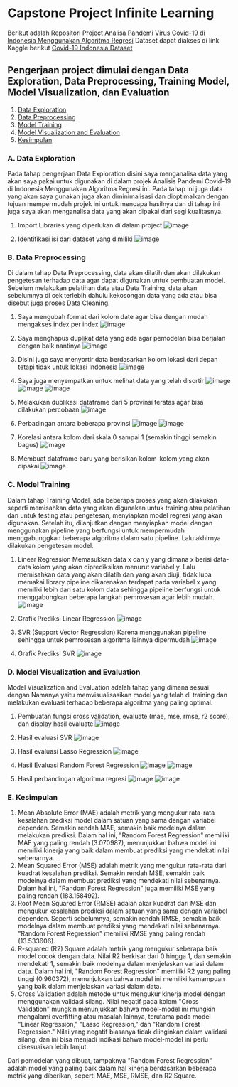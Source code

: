# Capstone Project Infinite Learning
Berikut adalah Repositori Project [Analisa Pandemi Virus Covid-19 di Indonesia Menggunakan Algoritma Regresi](https://github.com/Batax093/Capstone_Project/blob/main/Capstone_IL.ipynb)
Dataset dapat diakses di link Kaggle berikut [Covid-19 Indonesia Dataset](https://www.kaggle.com/datasets/hendratno/covid19-indonesia)

## Pengerjaan project dimulai dengan Data Exploration, Data Preprocessing, Training Model, Model Visualization, dan Evaluation
1. [Data Exploration](#A-data-exploration)
2. [Data Preprocessing](#B-data-preprocessing)
3. [Model Training](#C-model-training)
4. [Model Visualization and Evaluation](#D-model-visualization-and-evaluation)
5. [Kesimpulan](#E-kesimpulan)

### A. Data Exploration
Pada tahap pengerjaan Data Exploration disini saya menganalisa data yang akan 
saya pakai untuk digunakan di dalam projek Analisis Pandemi Covid-19 di 
Indonesia Menggunakan Algoritma Regresi ini. Pada tahap ini juga data yang akan 
saya gunakan juga akan diminimalisasi dan dioptimalkan dengan tujuan 
mempermudah projek ini untuk mencapa hasilnya dan di tahap ini juga saya akan 
menganalisa data yang akan dipakai dari segi kualitasnya.

1. Import Libraries yang diperlukan di dalam project
![image](https://github.com/Batax093/Capstone_Project/blob/main/Dokumentasi/Datex1.png)

2. Identifikasi isi dari dataset yang dimiliki
![image](https://github.com/Batax093/Capstone_Project/blob/main/Dokumentasi/Datex2.png)

### B. Data Preprocessing
Di dalam tahap Data Preprocessing, data akan dilatih dan akan dilakukan 
pengetesan terhadap data agar dapat digunakan untuk pembuatan model. Sebelum 
melakukan pelatihan data atau Data Training, data akan sebelumnya di cek terlebih 
dahulu kekosongan data yang ada atau bisa disebut juga proses Data Cleaning.

1. Saya mengubah format dari kolom date agar bisa dengan mudah mengakses index per index
![image](https://github.com/Batax093/Capstone_Project/blob/main/Dokumentasi/Dapec1.png)

2. Saya menghapus duplikat data yang ada agar pemodelan bisa berjalan dengan baik nantinya
![image](https://github.com/Batax093/Capstone_Project/blob/main/Dokumentasi/Dapec2.png)

3. Disini juga saya menyortir data berdasarkan kolom lokasi dari depan tetapi tidak untuk lokasi Indonesia
![image](https://github.com/Batax093/Capstone_Project/blob/main/Dokumentasi/Dapec3.png)

4. Saya juga menyempatkan untuk melihat data yang telah disortir
![image](https://github.com/Batax093/Capstone_Project/blob/main/Dokumentasi/Dapec4.png)
![image](https://github.com/Batax093/Capstone_Project/blob/main/Dokumentasi/Dapec4_.png)
![image](https://github.com/Batax093/Capstone_Project/blob/main/Dokumentasi/Dapec5.png)

5. Melakukan duplikasi dataframe dari 5 provinsi teratas agar bisa dilakukan percobaan
![image](https://github.com/Batax093/Capstone_Project/blob/main/Dokumentasi/Dapec6.png)

6. Perbadingan antara beberapa provinsi
![image](https://github.com/Batax093/Capstone_Project/blob/main/Dokumentasi/Dapec7.png)
![image](https://github.com/Batax093/Capstone_Project/blob/main/Dokumentasi/Dapec8.png)

7. Korelasi antara kolom dari skala 0 sampai 1 (semakin tinggi semakin bagus)
![image](https://github.com/Batax093/Capstone_Project/blob/main/Dokumentasi/Dapec9.png)

8. Membuat dataframe baru yang berisikan kolom-kolom yang akan dipakai
![image](https://github.com/Batax093/Capstone_Project/blob/main/Dokumentasi/Dapec10.png)


### C. Model Training
Dalam tahap Training Model, ada beberapa proses yang akan dilakukan seperti 
memisahkan data yang akan digunakan untuk training atau pelatihan dan untuk 
testing atau pengetesan, menyiapkan model regresi yang akan digunakan. Setelah 
itu, dilanjutkan dengan menyiapkan model dengan menggunakan pipeline yang 
berfungsi untuk mempermudah menggabunggkan beberapa algoritma dalam satu 
pipeline. Lalu akhirnya dilakukan pengetesan model.

1. Linear Regression
Memasukkan data x dan y yang dimana x berisi data-data kolom yang akan diprediksikan menurut variabel y. Lalu memisahkan data yang akan dilatih dan yang akan diuji, tidak lupa memakai library pipeline dikarenakan terdapat pada variabel x yang memiliki lebih dari satu kolom data sehingga pipeline berfungsi untuk menggabungkan beberapa langkah pemrosesan agar lebih mudah. 
![image](https://github.com/Batax093/Capstone_Project/blob/main/Dokumentasi/Motra1.png)

2. Grafik Prediksi Linear Regression
![image](https://github.com/Batax093/Capstone_Project/blob/main/Dokumentasi/Motra2.png)

3. SVR (Support Vector Regression)
Karena menggunakan pipeline sehingga untuk pemrosesan algoritma lainnya dipermudah
![image](https://github.com/Batax093/Capstone_Project/blob/main/Dokumentasi/Motra3.png)

4. Grafik Prediksi SVR
![image](https://github.com/Batax093/Capstone_Project/blob/main/Dokumentasi/Motra4.png)


### D. Model Visualization and Evaluation
Model Visualization and Evaluation adalah tahap yang dimana sesuai dengan 
Namanya yaitu memvisualisasikan model yang telah di training dan melakukan 
evaluasi terhadap beberapa algoritma yang paling optimal.

1. Pembuatan fungsi cross validation, evaluate (mae, mse, rmse, r2 score), dan display hasil evaluate
![image](https://github.com/Batax093/Capstone_Project/blob/main/Dokumentasi/Modev1.png)

2. Hasil evaluasi SVR
![image](https://github.com/Batax093/Capstone_Project/blob/main/Dokumentasi/Modev2.png)

3. Hasil evaluasi Lasso Regression
![image](https://github.com/Batax093/Capstone_Project/blob/main/Dokumentasi/Modev3.png)

4. Hasil Evaluasi Random Forest Regression
![image](https://github.com/Batax093/Capstone_Project/blob/main/Dokumentasi/Modev4.png)
![image](https://github.com/Batax093/Capstone_Project/blob/main/Dokumentasi/Dapec6.png)

6. Hasil perbandingan algoritma regresi
![image](https://github.com/Batax093/Capstone_Project/blob/main/Dokumentasi/Modev5.png)
![image](https://github.com/Batax093/Capstone_Project/blob/main/Dokumentasi/Modev6.png)

### E. Kesimpulan
1. Mean Absolute Error (MAE) adalah metrik yang mengukur rata-rata kesalahan 
prediksi model dalam satuan yang sama dengan variabel dependen. Semakin 
rendah MAE, semakin baik modelnya dalam melakukan prediksi. Dalam hal 
ini, "Random Forest Regression" memiliki MAE yang paling rendah 
(3.070987), menunjukkan bahwa model ini memiliki kinerja yang baik dalam 
membuat prediksi yang mendekati nilai sebenarnya.
2. Mean Squared Error (MSE) adalah metrik yang mengukur rata-rata dari 
kuadrat kesalahan prediksi. Semakin rendah MSE, semakin baik modelnya 
dalam membuat prediksi yang mendekati nilai sebenarnya. Dalam hal ini, 
"Random Forest Regression" juga memiliki MSE yang paling rendah 
(183.158492).
3. Root Mean Squared Error (RMSE) adalah akar kuadrat dari MSE dan 
mengukur kesalahan prediksi dalam satuan yang sama dengan variabel 
dependen. Seperti sebelumnya, semakin rendah RMSE, semakin baik 
modelnya dalam membuat prediksi yang mendekati nilai sebenarnya. "Random 
Forest Regression" memiliki RMSE yang paling rendah (13.533606).
4. R-squared (R2) Square adalah metrik yang mengukur seberapa baik model 
cocok dengan data. Nilai R2 berkisar dari 0 hingga 1, dan semakin mendekati 
1, semakin baik modelnya dalam menjelaskan variasi dalam data. Dalam hal 
ini, "Random Forest Regression" memiliki R2 yang paling tinggi (0.960372), 
menunjukkan bahwa model ini memiliki kemampuan yang baik dalam 
menjelaskan variasi dalam data.
5. Cross Validation adalah metode untuk mengukur kinerja model dengan 
menggunakan validasi silang. Nilai negatif pada kolom "Cross Validation" 
mungkin menunjukkan bahwa model-model ini mungkin mengalami 
overfitting atau masalah lainnya, terutama pada model "Linear Regression," 
"Lasso Regression," dan "Random Forest Regression." Nilai yang negatif 
biasanya tidak diinginkan dalam validasi silang, dan ini bisa menjadi indikasi 
bahwa model-model ini perlu disesuaikan lebih lanjut.

Dari pemodelan yang dibuat, tampaknya "Random Forest Regression" adalah 
model yang paling baik dalam hal kinerja berdasarkan beberapa metrik yang 
diberikan, seperti MAE, MSE, RMSE, dan R2 Square.
